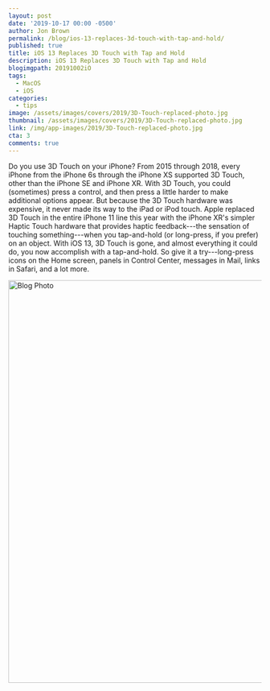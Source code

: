 ```yaml
---
layout: post
date: '2019-10-17 00:00 -0500'
author: Jon Brown
permalink: /blog/ios-13-replaces-3d-touch-with-tap-and-hold/
published: true
title: iOS 13 Replaces 3D Touch with Tap and Hold
description: iOS 13 Replaces 3D Touch with Tap and Hold
blogimgpath: 20191002iO
tags:
  - MacOS
  - iOS
categories:
  - tips
image: /assets/images/covers/2019/3D-Touch-replaced-photo.jpg
thumbnail: /assets/images/covers/2019/3D-Touch-replaced-photo.jpg
link: /img/app-images/2019/3D-Touch-replaced-photo.jpg
cta: 3
comments: true
---
```

Do you use 3D Touch on your iPhone? From 2015 through 2018, every iPhone
from the iPhone 6s through the iPhone XS supported 3D Touch, other than
the iPhone SE and iPhone XR. With 3D Touch, you could (sometimes) press
a control, and then press a little harder to make additional options
appear. But because the 3D Touch hardware was expensive, it never made
its way to the iPad or iPod touch. Apple replaced 3D Touch in the entire
iPhone 11 line this year with the iPhone XR's simpler Haptic Touch
hardware that provides haptic feedback---the sensation of touching
something---when you tap-and-hold (or long-press, if you prefer) on an
object. With iOS 13, 3D Touch is gone, and almost everything it could
do, you now accomplish with a tap-and-hold. So give it a
try---long-press icons on the Home screen, panels in Control Center,
messages in Mail, links in Safari, and a lot more.

<img alt="Blog Photo" src="{{ site.site_cdn }}/assets/images/blog/2019/20191002iO/3D-Touch-Settings.jpg" class="img-fluid rounded m-2" width="800" />
